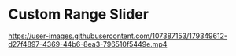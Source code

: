 # Custom Range Slider


https://user-images.githubusercontent.com/107387153/179349612-d27f4897-4369-44b6-8ea3-796510f5449e.mp4

